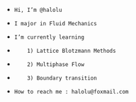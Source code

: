 -     Hi, I’m @halolu
-     I major in Fluid Mechanics
-     I’m currently learning
-         1) Lattice Blotzmann Methods
-         2) Multiphase Flow
-         3) Boundary transition
-     How to reach me : halolu@foxmail.com


<!---
halolu/halolu is a ✨ special ✨ repository because its `README.md` (this file) appears on your GitHub profile.
You can click the Preview link to take a look at your changes.
--->
